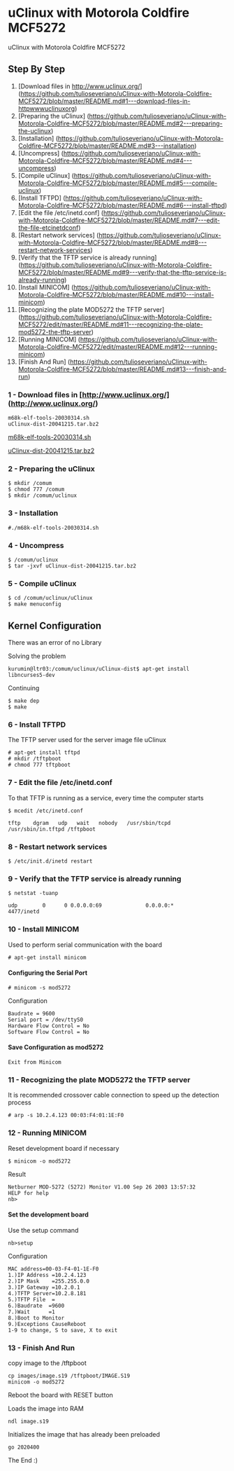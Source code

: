 uClinux with Motorola Coldfire MCF5272
======================================

uClinux with Motorola Coldfire MCF5272

Step By Step
------------
1. [Download files in http://www.uclinux.org/] (https://github.com/tulioseveriano/uClinux-with-Motorola-Coldfire-MCF5272/blob/master/README.md#1---download-files-in-httpwwwuclinuxorg)
2. [Preparing the uClinux] (https://github.com/tulioseveriano/uClinux-with-Motorola-Coldfire-MCF5272/blob/master/README.md#2---preparing-the-uclinux)
3. [Installation] (https://github.com/tulioseveriano/uClinux-with-Motorola-Coldfire-MCF5272/blob/master/README.md#3---installation)
4. [Uncompress] (https://github.com/tulioseveriano/uClinux-with-Motorola-Coldfire-MCF5272/blob/master/README.md#4---uncompress)
5. [Compile uClinux] (https://github.com/tulioseveriano/uClinux-with-Motorola-Coldfire-MCF5272/blob/master/README.md#5---compile-uclinux)
6. [Install TFTPD] (https://github.com/tulioseveriano/uClinux-with-Motorola-Coldfire-MCF5272/blob/master/README.md#6---install-tftpd)
7. [Edit the file /etc/inetd.conf] (https://github.com/tulioseveriano/uClinux-with-Motorola-Coldfire-MCF5272/blob/master/README.md#7---edit-the-file-etcinetdconf)
8. [Restart network services] (https://github.com/tulioseveriano/uClinux-with-Motorola-Coldfire-MCF5272/blob/master/README.md#8---restart-network-services)
9. [Verify that the TFTP service is already running] (https://github.com/tulioseveriano/uClinux-with-Motorola-Coldfire-MCF5272/blob/master/README.md#9---verify-that-the-tftp-service-is-already-running)
10. [Install MINICOM] (https://github.com/tulioseveriano/uClinux-with-Motorola-Coldfire-MCF5272/blob/master/README.md#10---install-minicom)
11. [Recognizing the plate MOD5272 the TFTP server] (https://github.com/tulioseveriano/uClinux-with-Motorola-Coldfire-MCF5272/edit/master/README.md#11---recognizing-the-plate-mod5272-the-tftp-server)
12. [Running MINICOM] (https://github.com/tulioseveriano/uClinux-with-Motorola-Coldfire-MCF5272/edit/master/README.md#12---running-minicom)
13. [Finish And Run] (https://github.com/tulioseveriano/uClinux-with-Motorola-Coldfire-MCF5272/blob/master/README.md#13---finish-and-run)

### 1 - Download files in [http://www.uclinux.org/] (http://www.uclinux.org/)

    m68k-elf-tools-20030314.sh
    uClinux-dist-20041215.tar.bz2
[m68k-elf-tools-20030314.sh](http://www.uclinux.org/pub/uClinux/m68k-elf-tools/m68k-elf-tools-20030314.sh)

[uClinux-dist-20041215.tar.bz2](http://www.uclinux.org/pub/uClinux/dist/uClinux-dist-20041215.tar.bz2)

### 2 - Preparing the uClinux
    $ mkdir /comum
    $ chmod 777 /comum
    $ mkdir /comum/uclinux
    
### 3 - Installation
    #./m68k-elf-tools-20030314.sh

### 4 - Uncompress
    $ /comum/uclinux
    $ tar -jxvf uClinux-dist-20041215.tar.bz2

### 5 - Compile uClinux
    $ cd /comum/uclinux/uClinux
    $ make menuconfig

Kernel Configuration
--------------------
There was an error of no Library

Solving the problem

    kurumin@ltr03:/comum/uclinux/uClinux-dist$ apt-get install libncurses5-dev

Continuing

    $ make dep
    $ make

### 6 - Install TFTPD
The TFTP server used for the server image file uClinux

    # apt-get install tftpd
    # mkdir /tftpboot
    # chmod 777 tftpboot

### 7 - Edit the file /etc/inetd.conf
To that TFTP is running as a service, every time the computer starts

    $ mcedit /etc/inetd.conf

`tftp    dgram   udp   wait   nobody   /usr/sbin/tcpd   /usr/sbin/in.tftpd /tftpboot`

### 8 - Restart network services

    $ /etc/init.d/inetd restart

### 9 - Verify that the TFTP service is already running

    $ netstat -tuanp

`udp        0      0 0.0.0.0:69              0.0.0.0:*                          4477/inetd`

### 10 - Install MINICOM
Used to perform serial communication with the board

    # apt-get install minicom

#### Configuring the Serial Port
    # minicom -s mod5272

Configuration

    Baudrate = 9600
    Serial port = /dev/ttyS0
    Hardware Flow Control = No
    Software Flow Control = No

#### Save Configuration as mod5272
`Exit from Minicom`

### 11 - Recognizing the plate MOD5272 the TFTP server
It is recommended crossover cable connection to speed up the detection process

    # arp -s 10.2.4.123 00:03:F4:01:1E:F0

### 12 - Running MINICOM
Reset development board if necessary

    $ minicom -o mod5272

Result

    Netburner MOD-5272 (5272) Monitor V1.00 Sep 26 2003 13:57:32
    HELP for help
    nb>

#### Set the development board
Use the setup command

    nb>setup
    
Configuration

    MAC address=00-03-F4-01-1E-F0
    1.)IP Address =10.2.4.123
    2.)IP Mask    =255.255.0.0
    3.)IP Gateway =10.2.0.1
    4.)TFTP Server=10.2.8.181
    5.)TFTP File  =
    6.)Baudrate  =9600
    7.)Wait      =1
    8.)Boot to Monitor
    9.)Exceptions CauseReboot
    1-9 to change, S to save, X to exit

### 13 - Finish And Run
copy image to the /tftpboot

    cp images/image.s19 /tftpboot/IMAGE.S19
    minicom -o mod5272

Reboot the board with RESET button

Loads the image into RAM

    ndl image.s19
    
Initializes the image that has already been preloaded

    go 2020400

The End :)